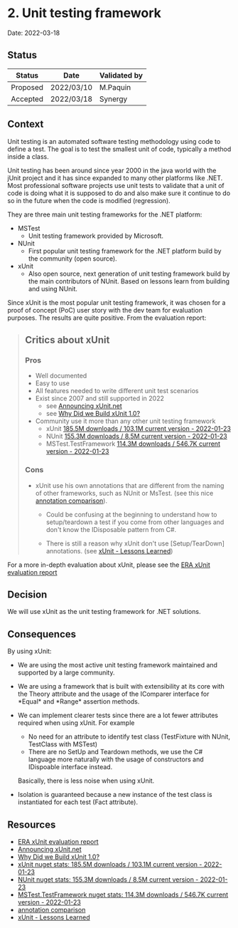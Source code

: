 # 2. Unit testing framework

Date: 2022-03-18

## Status


|Status|Date|Validated by|
|------|----|------------|
|Proposed|2022/03/10|M.Paquin|
|Accepted|2022/03/18|Synergy|


## Context

Unit testing is an automated software testing methodology using code to define a test. The goal is to test the smallest unit of code, typically a method inside a class. 

Unit testing has been around since year 2000 in the java world with the jUnit project and it has since expanded to many other platforms like .NET. Most professional software projects use unit tests to validate that a unit of code is doing what it is supposed to do and also make sure it continue to do so in the future when the code is modified (regression).

They are three main unit testing frameworks for the .NET platform:

- MSTest
    - Unit testing framework provided by Microsoft.
- NUnit
    - First popular unit testing framework for the .NET platform build by the community (open source).
- xUnit
    - Also open source, next generation of unit testing framework build by the main contributors of NUnit. Based on lessons learn from building and using NUnit.

Since xUnit is the most popular unit testing framework, it was chosen for a proof of concept (PoC) user story with the dev team for evaluation purposes. The results are quite positive. From the evaluation report:

> ## Critics about xUnit
>
> ### Pros
>
> * Well documented
> * Easy to use
> * All features needed to write different unit test scenarios
> * Exist since 2007 and still supported in 2022
>   * see [Announcing xUnit.net](https://jamesnewkirk.typepad.com/posts/2007/09/announcing-xuni.html)
>   * see [Why Did we Build xUnit 1.0?](https://xunit.net/docs/why-did-we-build-xunit-1.0)
> * Community use it more than any other unit testing framework
>   * xUnit [185.5M downloads / 103.1M current version - 2022-01-23](https://www.nuget.org/packages/xunit)
>   * NUnit [155.3M downloads / 8.5M current version - 2022-01-23](https://www.nuget.org/packages/NUnit/)
>   * MSTest.TestFramework [114.3M downloads / 546.7K current version - 2022-01-23](https://www.nuget.org/packages/MSTest.TestFramework/)
>
> ### Cons
>
> * xUnit use his own annotations that are different from the naming of other frameworks, such as NUnit or MsTest. (see this nice [annotation comparison](https://www.lambdatest.com/blog/nunit-vs-xunit-vs-mstest/#comparison)).
>
>   * Could be confusing at the beginning to understand how to setup/teardown a test if you come from other languages and don't know the IDisposable pattern from C#.
> 
>   * There is still a reason why xUnit don't use [Setup/TearDown] annotations. (see [xUnit - Lessons Learned](https://xunit.net/docs/why-did-we-build-xunit-1.0#lessons-learned))

For a more in-depth evaluation about xUnit, please see the [ERA xUnit evaluation report](https://dev.azure.com/PrattAndWhitneyCanada/DT%20LAB/_wiki/wikis/ERA%20Wiki/78/xunit-evaluation)

## Decision

We will use xUnit as the unit testing framework for .NET solutions.

## Consequences

By using xUnit:

- We are using the most active unit testing framework maintained and supported by a large community.
- We are using a framework that is built with extensibility at its core with the Theory attribute and the usage of the IComparer<T> interface for \*Equal\* and \*Range\* assertion methods.
- We can implement clearer tests since there are a lot fewer attributes required when using xUnit. For example

    - No need for an attribute to identify test class (TestFixture with NUnit, TestClass with MSTest)
    - There are no SetUp and Teardown methods, we use the C# language more naturally with the usage of constructors and IDispoable interface instead.

    Basically, there is less noise when using xUnit.
    
- Isolation is guaranteed because a new instance of the test class is instantiated for each test (Fact attribute).

## Resources

- [ERA xUnit evaluation report](https://dev.azure.com/PrattAndWhitneyCanada/DT%20LAB/_wiki/wikis/ERA%20Wiki/78/xunit-evaluation)
- [Announcing xUnit.net](https://jamesnewkirk.typepad.com/posts/2007/09/announcing-xuni.html)
- [Why Did we Build xUnit 1.0?](https://xunit.net/docs/why-did-we-build-xunit-1.0)
- [xUnit nuget stats: 185.5M downloads / 103.1M current version - 2022-01-23](https://www.nuget.org/packages/xunit)
- [NUnit nuget stats: 155.3M downloads / 8.5M current version - 2022-01-23](https://www.nuget.org/packages/NUnit/)
- [MSTest.TestFramework nuget stats: 114.3M downloads / 546.7K current version - 2022-01-23](https://www.nuget.org/packages/MSTest.TestFramework/)
- [annotation comparison](https://www.lambdatest.com/blog/nunit-vs-xunit-vs-mstest/#comparison)
- [xUnit - Lessons Learned](https://xunit.net/docs/why-did-we-build-xunit-1.0#lessons-learned)

